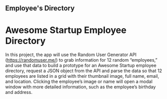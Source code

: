 ## Employee's Directory

# Awesome Startup Employee Directory

In this project, the app will use the Random User Generator API (https://randomuser.me/) to grab information for 12 random “employees,” and use that data to build a prototype for an Awesome Startup employee directory, request a JSON object from the API and parse the data so that 12 employees are listed in a grid with their thumbnail image, full name, email, and location. Clicking the employee’s image or name will open a modal window with more detailed information, such as the employee’s birthday and address.
